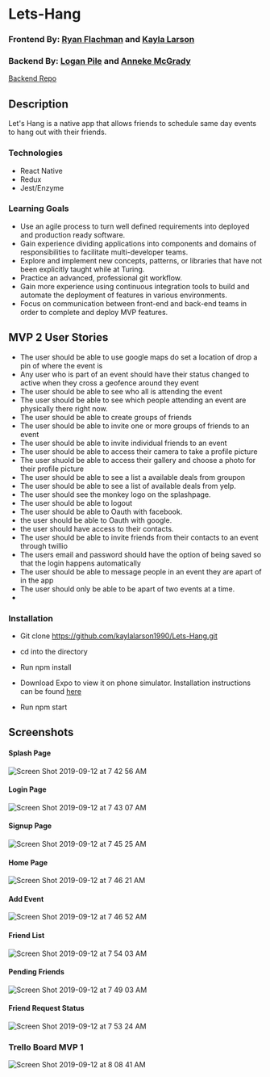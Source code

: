 # Lets-Hang
### Frontend By: [Ryan Flachman](https://github.com/flachman03) and [Kayla Larson](https://github.com/kaylalarson1990)
### Backend By: [Logan Pile](https://github.com/lpile) and [Anneke McGrady](https://github.com/annekemcgrady)
[Backend Repo](https://github.com/lpile/lets-hang-be)

## Description
Let's Hang is a native app that allows friends to schedule same day events to hang out with their friends. 

### Technologies
- React Native
- Redux
- Jest/Enzyme

### Learning Goals
- Use an agile process to turn well defined requirements into deployed and production ready software.
- Gain experience dividing applications into components and domains of responsibilities to facilitate multi-developer teams.
- Explore and implement new concepts, patterns, or libraries that have not been explicitly taught while at Turing.
- Practice an advanced, professional git workflow.
- Gain more experience using continuous integration tools to build and automate the deployment of features in various environments.
- Focus on communication between front-end and back-end teams in order to complete and deploy MVP features.

## MVP 2 User Stories
- The user should be able to use google maps do set a location of drop a pin of where the event is
- Any user who is part of an event should have their status changed to active when they cross a geofence around 
  they event
- The user should be able to see who all is attending the event
- The user should be able to see which people attending an event are physically there right now.
- The user should be able to create groups of friends
- The user should be able to invite one or more groups of friends to an event
- The user should be able to invite individual friends to an event
- The user should be able to access their camera to take a profile picture
- The user shuold be able to access their gallery and choose a photo for their profile picture
- The user should be able to see a list a available deals from groupon
- The user should be able to see a list of available deals from yelp.
- The user should see the monkey logo on the splashpage.
- The user should be able to logout
- The user should be able to Oauth with facebook.
- the user should be able to Oauth with google.
- the user should have access to their contacts.
- The user should be able to invite friends from their contacts to an event through twillio
- The users email and password should have the option of being saved so that the login happens automatically
- The user should be able to message people in an event they are apart of in the app
- The user should only be able to be apart of two events at a time.
-  
### Installation
- Git clone https://github.com/kaylalarson1990/Lets-Hang.git

- cd into the directory

- Run npm install

- Download Expo to view it on phone simulator. Installation instructions can be found [here](https://expo.io/learn)

- Run npm start

## Screenshots

#### Splash Page
![Screen Shot 2019-09-12 at 7 42 56 AM](https://user-images.githubusercontent.com/37026730/64789165-1ab9aa80-d531-11e9-9cb6-b43bae6dd5cb.png)

#### Login Page
![Screen Shot 2019-09-12 at 7 43 07 AM](https://user-images.githubusercontent.com/37026730/64789202-2e651100-d531-11e9-835e-9c7b5b5b1589.png)

#### Signup Page
![Screen Shot 2019-09-12 at 7 45 25 AM](https://user-images.githubusercontent.com/37026730/64789262-4d63a300-d531-11e9-9be7-406a03c4d7d8.png)

#### Home Page
![Screen Shot 2019-09-12 at 7 46 21 AM](https://user-images.githubusercontent.com/37026730/64789347-6f5d2580-d531-11e9-8e98-2fb8368e9014.png)

#### Add Event
![Screen Shot 2019-09-12 at 7 46 52 AM](https://user-images.githubusercontent.com/37026730/64789403-88fe6d00-d531-11e9-813c-9a11e4247498.png)

#### Friend List
![Screen Shot 2019-09-12 at 7 54 03 AM](https://user-images.githubusercontent.com/37026730/64789946-818b9380-d532-11e9-94e8-fb68ce74fa38.png)

#### Pending Friends
![Screen Shot 2019-09-12 at 7 49 03 AM](https://user-images.githubusercontent.com/37026730/64789569-d37fe980-d531-11e9-91e5-cf2b263d2084.png)

#### Friend Request Status
![Screen Shot 2019-09-12 at 7 53 24 AM](https://user-images.githubusercontent.com/37026730/64790001-97995400-d532-11e9-95bb-4078677917f9.png)

### Trello Board MVP 1
![Screen Shot 2019-09-12 at 8 08 41 AM](https://user-images.githubusercontent.com/37026730/64791278-ba2c6c80-d534-11e9-85af-85f17d3d4166.png)
